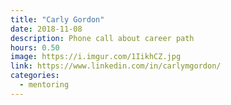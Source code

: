 ```yaml
---
title: "Carly Gordon"
date: 2018-11-08
description: Phone call about career path
hours: 0.50
image: https://i.imgur.com/1IikhCZ.jpg
link: https://www.linkedin.com/in/carlymgordon/
categories:
  - mentoring
---
```

